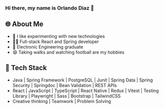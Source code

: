 ### Hi there, my name is Orlando Diaz 👋

<!--
**ditod1/ditod1** is a ✨ _special_ ✨ repository because its `README.md` (this file) appears on your GitHub profile.

Here are some ideas to get you started:

- 🔭 I’m currently working on ...
- 🌱 I’m currently learning ...
- 👯 I’m looking to collaborate on ...
- 🤔 I’m looking for help with ...
- 💬 Ask me about ...
- 📫 How to reach me: ...
- 😄 Pronouns: ...
- ⚡ Fun fact: ...
-->

## 🌐 About Me <a name="built-with"/>
  
- 🌱 I like experimenting with new technologies
- 🧑‍💻 Full-stack React and Spring developer
- 🔋 Electronic Engineering graduate
- 😄 Taking walks and watching football are my hobbies
  
  
## 🔨 Tech Stack <a name="built-with"/>
 
  - Java | Spring Framework | PostgreSQL | Junit | Spring Data |  Spring Security | Springdoc | Bean Validation | REST APIs
  - React | JavaScript | TypeScript | React Native | Redux | Vitest | Testing Library | Playwright | Sass | Bootstrap | TailwindCSS
  - Creative thinking | Teamwork | Problem Solving
	  
  
